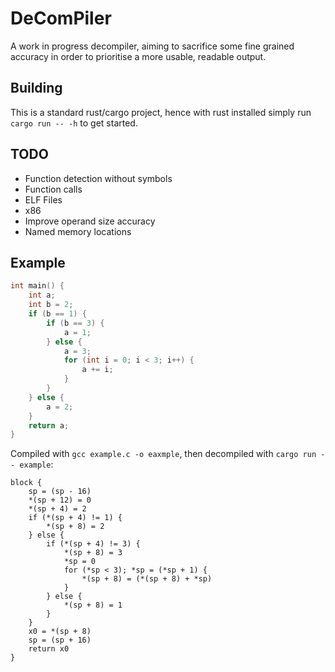 # **D**e**C**om**P**iler

A work in progress decompiler, aiming to sacrifice some fine grained accuracy in order to prioritise a more usable, readable output.

## Building
This is a standard rust/cargo project, hence with rust installed simply run `cargo run -- -h` to get started.

## TODO
- Function detection without symbols
- Function calls
- ELF Files
- x86
- Improve operand size accuracy
- Named memory locations

## Example
```c
int main() {
    int a;
    int b = 2;
    if (b == 1) {
        if (b == 3) {
            a = 1;
        } else {
            a = 3;
            for (int i = 0; i < 3; i++) {
                a += i;
            }
        }
    } else {
        a = 2;
    }
    return a;
}
```

Compiled with `gcc example.c -o eaxmple`, then decompiled with `cargo run -- example`:

```
block {
    sp = (sp - 16)
    *(sp + 12) = 0
    *(sp + 4) = 2
    if (*(sp + 4) != 1) {
        *(sp + 8) = 2
    } else {
        if (*(sp + 4) != 3) {
            *(sp + 8) = 3
            *sp = 0
            for (*sp < 3); *sp = (*sp + 1) {
                *(sp + 8) = (*(sp + 8) + *sp)
            }
        } else {
            *(sp + 8) = 1
        }
    }
    x0 = *(sp + 8)
    sp = (sp + 16)
    return x0
}
```
